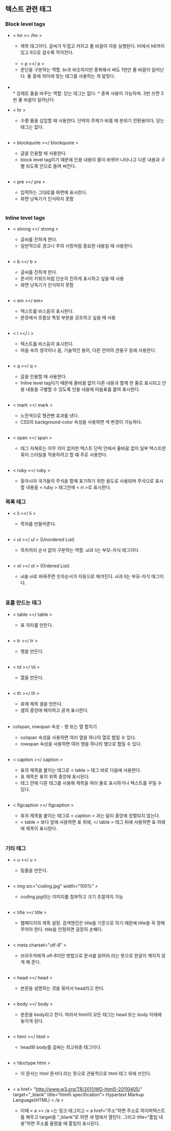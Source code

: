 ## 텍스트 관련 태그

### Block level tags
- < hn >< /hn >
	* 제목 태그이다. 글씨가 두껍고 커지고 줄 바꿈이 자동 실행된다. h1에서 h6까지 있고 6으로 갈수록 작아진다.
	<br>
	
	- < p ></ p >
	* 문단을 구분하는 역할. br과 비슷하지만 중복해서 써도 1번만 줄 바꿈이 일어난다. 둘 중에 의미에 맞는 태그를 사용하는 게 알맞다.
	<br>

- <br>
	* 강제로 줄을 바꾸는 역할. 닫는 태그는 없다. 
	* 중복 사용이 가능하며. 3번 쓰면 3번 줄 바꿈이 일어난다.
	<br>

- < hr >
	* 수평 줄을 삽입할 때 사용한다. 단락의 주제가 바뀔 때 분위기 전환용이다. 닫는 태그는 없다.
	<br>

- < blockquote ></ blockquote >
	* 글을 인용할 때 사용한다.
	* block level tag이기 때문에 인용 내용이 줄이 바뀌어 나타나고 다른 내용과 구별 되도록 안으로 들여 써진다.
	<br>

- < pre ></ pre >
	* 입력하는 그대로를 화면에 표시한다.
	* 화면 낭독기가 인식하지 못함
	<br>
	
### Inline level tags
- < strong ></ strong >
	* 글씨를 진하게 한다.
	* 일반적으로 경고나 주의 사항처럼 중요한 내용일 때 사용한다.
	<br>

- < b ></ b >
	* 글씨를 진하게 한다.
	* 문서의 키워드처럼 단순히 진하게 표시하고 싶을 때 사용
	* 화면 낭독기가 인식하지 못함
	<br>

- < em ></ em>
	* 텍스트를 비스듬히 표시한다.
	* 문장에서 흐름상 특정 부분을 강조하고 싶을 때 사용
	<br>

- < i ></ i >
	* 텍스트를 비스듬히 표시한다.
	* 마음 속의 생각이나 꿈, 기술적인 용어, 다른 언어의 관용구 등에 사용한다.
	<br>

- < q ></ q >
	* 글을 인용할 때 사용한다.
	* Inline level tag이기 때문에 줄바꿈 없이 다른 내용과 함께 한 줄로 표시되고 인용 내용을 구별할 수 있도록 인용 내용에 따옴표를 붙여 표시한다.
	<br>

- < mark ></ mark >
	* 노란색으로 형관펜 효과를 낸다.
	* CSS의 background-color 속성을 사용하면 색 변경이 가능하다.
	<br>

- < span ></ span >
	* 태그 자체로는 아무 의미 없지만 텍스트 단락 안에서 줄바꿈 없이 일부 텍스트만 묶어 스타일을 적용하려고 할 떄 주로 사용한다.
	<br>

- < ruby ></ ruby >
	* 동아시아 국가들의 주석을 함께 표기하기 위한 용도로 사용되며 주석으로 표시할 내용을 < ruby > 태그안에 < rt >로 표시한다. 

### 목록 태그
- < li ></ li >
	* 목차를 만들어준다.
	<br>

- < ul ></ ul > (Unordered List)
	* 목차끼리 순서 없이 구분하는 역할. ul과 li는 부모-자식 태그이다.
	<br>

- < ol ></ ol > (Ordered List)
	* ul을 ol로 바꿔주면 숫자순서가 자동으로 매겨진다. ol과 li는 부모-자식 태그이다. 
	<br>

### 표를 만드는 태그
- < table ></ table >
	* 표 자리를 만든다.
	<br>

- < tr ></ tr >
	* 행을 만든다.
	<br>

- < td ></ td >
	* 열을 만든다.
	<br>

- < th ></ th >
	* 표에 제목 셀을 만든다. 
	* 셀의 중앙에 배치하고 굵게 표시한다.
	<br>

- colspan, rowspan 속성 - 행 또는 열 합치기
	* colspan 속성을 사용하면 여러 열을 하나의 열로 합칠 수 있다.
	* rowspan 속성을 사용하면 여러 행을 하나의 행으로 합칠 수 있다.
	<br>

- < caption ></ caption > 
	* 표의 제목을 붙이는 태그로  < table > 태그 바로 다음에 사용한다. 
	* 표 제목은 표의 위쪽 중앙에 표시된다.
	* 태그 안에 다른 태그를 사용해 제목을 여러 줄로 표시하거나 텍스트를 꾸밀 수 있다.
	<br>

- < figcaption ></ figcaption >
	* 표의 제목을 붙이는 태그로 < caption > 과는 달리 중앙에 정렬되지 않는다.
	* < table > 보다 앞에 사용하면 표 위에, </ table > 태그 뒤에 사용하면 표 아래에 제목이 표시된다.
	<br>

### 기타 태그
- < u ></ u >
	* 밑줄을 만든다.
	<br>

- < img src="coding.jpg" width="100%" >
	* coding.jpg라는 이미지를 첨부하고 크기 조절까지 가능
	<br>

- < title ></ title >
	* 웹페이지의 제목 설정. 검색엔진은 title을 기준으로 하기 때문에 title을 꼭 정해주어야 한다. title을 안정하면 굉장히 손해다.
	<br>

- < meta charset="utf-8" >
	* 브라우저에게 utf-8이란 방법으로 문서를 읽어라.라는 뜻으로 한글이 깨지지 않게 해 준다.
	<br>

- < head ></ head >
	* 본문을 설명하는 것을 묶어서 head라고 한다.
	<br>

- < body ></ body >
	* 본문을 body라고 한다. 따라서 html의 모든 태그는 head 또는 body 아래에 놓이게 된다.
	<br>

- < html ></ html >
	* head와 body를 감싸는 최고위층 태그이다.
	<br>

- < !doctype html >
	* 이 문서는 html 문서다.라는 뜻으로 관용적으로 html 태그 위에 쓰인다.
	<br>

- < a href= "http://www.w3.org/TR/2011/WD-html5-20110405/" target="_blank" title=“html5 specification“> Hypertext Markup Language(HTML) < /a >
	* 이때 < a >< /a >는 링크 태그이고 < a href=“주소”하면 주소로 하이퍼텍스트를 해주고 target을 “_blank”로 하면 새 탭에서 열린다. 그리고 title=“툴팁 내용”하면 주소를 올렸을 때 툴팁이 표시된다.
